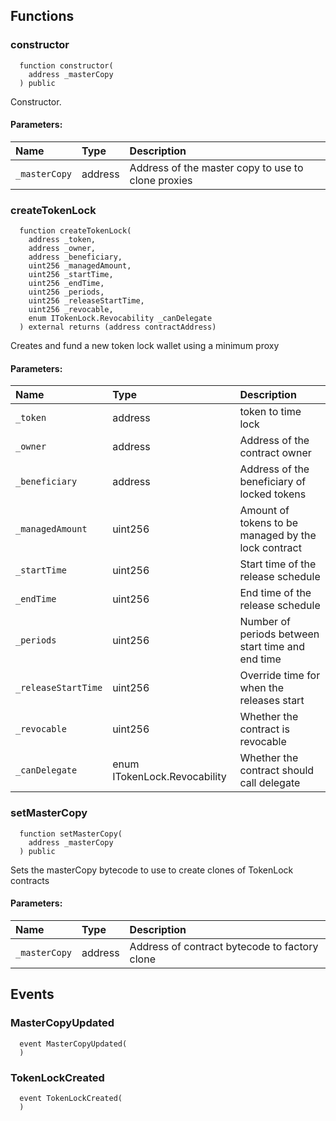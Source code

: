 


## Functions
### constructor
```solidity
  function constructor(
    address _masterCopy
  ) public
```
Constructor.


#### Parameters:
| Name | Type | Description                                                          |
| :--- | :--- | :------------------------------------------------------------------- |
|`_masterCopy` | address | Address of the master copy to use to clone proxies

### createTokenLock
```solidity
  function createTokenLock(
    address _token,
    address _owner,
    address _beneficiary,
    uint256 _managedAmount,
    uint256 _startTime,
    uint256 _endTime,
    uint256 _periods,
    uint256 _releaseStartTime,
    uint256 _revocable,
    enum ITokenLock.Revocability _canDelegate
  ) external returns (address contractAddress)
```
Creates and fund a new token lock wallet using a minimum proxy


#### Parameters:
| Name | Type | Description                                                          |
| :--- | :--- | :------------------------------------------------------------------- |
|`_token` | address | token to time lock
|`_owner` | address | Address of the contract owner
|`_beneficiary` | address | Address of the beneficiary of locked tokens
|`_managedAmount` | uint256 | Amount of tokens to be managed by the lock contract
|`_startTime` | uint256 | Start time of the release schedule
|`_endTime` | uint256 | End time of the release schedule
|`_periods` | uint256 | Number of periods between start time and end time
|`_releaseStartTime` | uint256 | Override time for when the releases start
|`_revocable` | uint256 | Whether the contract is revocable
|`_canDelegate` | enum ITokenLock.Revocability | Whether the contract should call delegate

### setMasterCopy
```solidity
  function setMasterCopy(
    address _masterCopy
  ) public
```
Sets the masterCopy bytecode to use to create clones of TokenLock contracts


#### Parameters:
| Name | Type | Description                                                          |
| :--- | :--- | :------------------------------------------------------------------- |
|`_masterCopy` | address | Address of contract bytecode to factory clone

## Events
### MasterCopyUpdated
```solidity
  event MasterCopyUpdated(
  )
```



### TokenLockCreated
```solidity
  event TokenLockCreated(
  )
```



